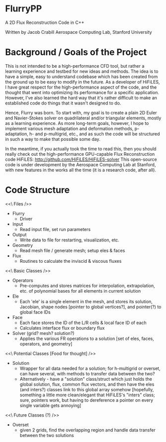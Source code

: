 FlurryPP
========

A 2D Flux Reconstruction Code in C++

Written by Jacob Crabill
Aerospace Computing Lab, Stanford University


Background / Goals of the Project
=================================

This is not intended to be a high-performance CFD tool, but rather a learning experience and testbed for new ideas and methods.  The idea is to have a simple, easy to understand codebase which has been created from the ground up to be easy to modify in the future.  As a developer of HiFiLES, I have great respect for the high-performance aspect of the code, and the thought that went into optimizing its performance for a specific application.  However, I've also learned the hard way that it's rather difficult to make an established code do things that it wasn't designed to do.

Hence, Flurry was born.  To start with, my goal is to create a plain 2D Euler and Navier-Stokes solver on quadrilateral and/or triangular elements, mostly as a learning experience.  As more long-term goals, however, I hope to implement various mesh adaptation and deformation methods, p-adaptation, h- and p-multigrid, etc., and as such the code will be structured in such a way to make that possible some day.

In the meantime, if you actually took the time to read this, then you should really check out the high-performance GPU-capable Flux Reconstruction code HiFiLES: http://github.com/HiFiLES/HiFiLES-solver
This open-source code is under development by the Aerospace Computing Lab at Stanford, with new features in the works all the time (it is a research code, after all).


Code Structure
==============

<<\ Files />>
- Flurry
  + Driver
- Input
  + Read input file, set run parameters
- Output
  + Write data to file for restarting, visualization, etc.
- Geometry
  + Read mesh file / generate mesh; setup eles & faces
- Flux
  + Routines to calculate the inviscid & viscous fluxes


<<\ Basic Classes />>
- Operators
  + Pre-computes and stores matrices for interpolation, extrapolation, etc. of polynomial bases for all elements in current solution
- Ele
  + Each 'ele' is a single element in the mesh, and stores its solution, Jacobian, shape nodes [pointer to global vertices?], and pointer(?) to global face IDs
- Face
  + Each face stores the ID of the L/R cells & local face ID of each
  + Calculates interface flux or boundary flux
- Solver (grid? mesh? solution?)
  + Applies the various FR operations to a solution [set of eles, faces, operators, and geometry]
  

<<\ Potential Classes [Food for thought] />>
- Solution
  + Wrapper for all data needed for a solution; for h-multigrid or overset, can have several, with methods to transfer data between the two?
  + Alternatively - have a "solution" class/struct which just holds the global solution, flux, common flux vectors, and then have the eles (and inters?) classes link to this global array somehow [hopefully, something a little more clean/elegant that HiFiLES's "inters" class; sure, pointers work, but having to dereference a pointer on every single variable gets annoying]


<<\ Future Classes (?) />>
- Overset
  + given 2 grids, find the overlapping region and handle data transfer between the two solutions